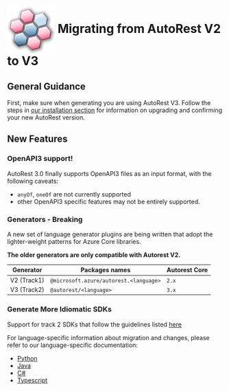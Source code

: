 # <img align="center" src="../images/logo.png"> Migrating from AutoRest V2 to V3

## General Guidance

First, make sure when generating you are using AutoRest V3. Follow the steps in [our installation section][install] for information on upgrading and confirming your new AutoRest version.

## New Features

### OpenAPI3 support!

AutoRest 3.0 finally supports OpenAPI3 files as an input format, with the following caveats:

- `anyOf`, `oneOf` are not currently supported
- other OpenAPI3 specific features may not be entirely supported.

### Generators - **Breaking**

A new set of language generator plugins are being written that adopt the lighter-weight patterns for Azure Core libraries.<br>

**The older generators are only compatible with Autorest V2.**

| Generator   | Packages names                         | Autorest Core |
| ----------- | -------------------------------------- | ------------- |
| V2 (Track1) | `@microsoft.azure/autorest.<language>` | `2.x`         |
| V3 (Track2) | `@autorest/<language>`                 | `3.x`         |

### Generate More Idiomatic SDKs

Support for track 2 SDKs that follow the guidelines listed [here][guidelines]

For language-specific information about migration and changes, please refer to our language-specific documentation:

- [Python][python]
- [Java][java]
- [C#][csharp]
- [Typescript][typescript]

<!-- LINKS -->

[install]: https://github.com/Azure/autorest/blob/main/docs/install/readme.md
[language_flags]: https://github.com/Azure/autorest/blob/main/docs/generate/readme.md#language-flags
[guidelines]: https://azure.github.io/azure-sdk/general_introduction.html
[python]: https://github.com/Azure/autorest.python/tree/autorestv3/docs/migrate/readme.md
[java]: https://github.com/Azure/autorest.java/blob/main/docs/migrate/readme.md
[csharp]: https://github.com/Azure/autorest.csharp/tree/main/docs/migrate/readme.md
[typescript]: https://github.com/Azure/autorest.typescript/blob/main/packages/autorest.typescript/docs/migrate/readme.md

